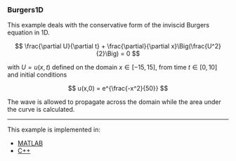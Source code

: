 ### Burgers1D

This example deals with the conservative form of the inviscid Burgers equation in 1D.

$$
\frac{\partial U}{\partial t} + \frac{\partial}{\partial x}\Big(\frac{U^2}{2}\Big) = 0
$$

with $U = u(x,t)$ defined on the domain $x\in[-15,15]$, from time $t\in[0,10]$ and initial conditions

$$
u(x,0) = e^{\frac{-x^2}{50}}
$$

The wave is allowed to propagate across the domain while the area under the curve is calculated. 

---

This example is implemented in:
- [MATLAB](https://github.com/csrc-sdsu/mole/blob/main/examples/matlab/Hyperbolic/1D/burgers1D.m)
- [C++](https://github.com/csrc-sdsu/mole/blob/main/examples/cpp/Hyperbolic/1D/Burgers1D.cpp) 